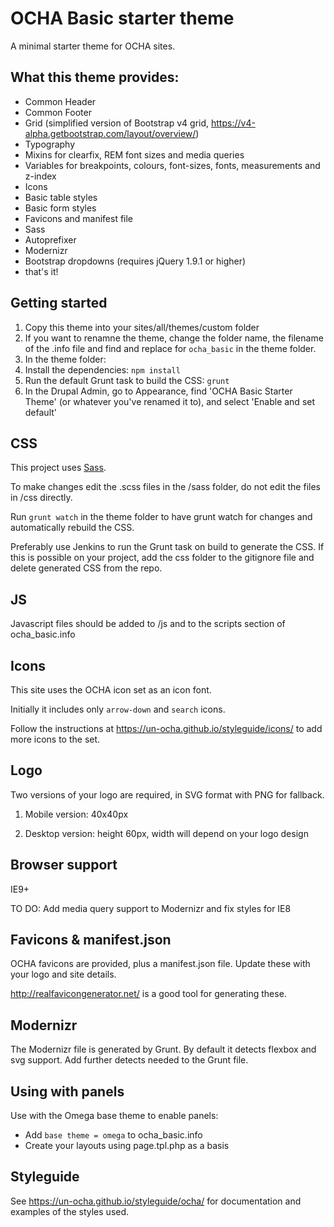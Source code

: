 # OCHA Basic starter theme

A minimal starter theme for OCHA sites.

## What this theme provides:

* Common Header
* Common Footer
* Grid (simplified version of Bootstrap v4 grid, https://v4-alpha.getbootstrap.com/layout/overview/)
* Typography
* Mixins for clearfix, REM font sizes and media queries
* Variables for breakpoints, colours, font-sizes, fonts, measurements and z-index
* Icons
* Basic table styles
* Basic form styles
* Favicons and manifest file
* Sass
* Autoprefixer
* Modernizr
* Bootstrap dropdowns (requires jQuery 1.9.1 or higher)
* that's it!

## Getting started

1. Copy this theme into your sites/all/themes/custom folder
2. If you want to renamne the theme, change the folder name, the filename of the .info file and find and replace for `ocha_basic` in the theme folder.
3. In the theme folder:
4. Install the dependencies: `npm install`
5. Run the default Grunt task to build the CSS: `grunt`
6. In the Drupal Admin, go to Appearance, find 'OCHA Basic Starter Theme' (or whatever you've renamed it to), and select 'Enable and set default'

## CSS

This project uses [Sass](http://sass-lang.com/).

To make changes edit the .scss files in the /sass folder, do not edit the files in /css directly.

Run `grunt watch` in the theme folder to have grunt watch for changes and automatically rebuild the CSS.

Preferably use Jenkins to run the Grunt task on build to generate the CSS. If this is possible on your project, add the css folder to the gitignore file and delete generated CSS from the repo.

## JS

Javascript files should be added to /js and to the scripts section of ocha_basic.info

## Icons

This site uses the OCHA icon set as an icon font.

Initially it includes only `arrow-down` and `search` icons.

Follow the instructions at https://un-ocha.github.io/styleguide/icons/ to add more icons to the set.

## Logo

Two versions of your logo are required, in SVG format with PNG for fallback.

1. Mobile version: 40x40px

2. Desktop version: height 60px, width will depend on your logo design

## Browser support

IE9+

TO DO: Add media query support to Modernizr and fix styles for IE8

## Favicons & manifest.json

OCHA favicons are provided, plus a manifest.json file. Update these with your logo and site details.

http://realfavicongenerator.net/ is a good tool for generating these.

## Modernizr

The Modernizr file is generated by Grunt. By default it detects flexbox and svg support. Add further detects needed to the Grunt file.

## Using with panels

Use with the Omega base theme to enable panels:

* Add `base theme = omega` to ocha_basic.info
* Create your layouts using page.tpl.php as a basis

## Styleguide

See https://un-ocha.github.io/styleguide/ocha/ for documentation and examples of the styles used.
